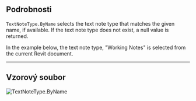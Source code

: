## Podrobnosti
`TextNoteType.ByName` selects the text note type that matches the given name, if available. If the text note type does not exist, a null value is returned.

In the example below, the text note type, "Working Notes" is selected from the current Revit document.

___
## Vzorový soubor

![TextNoteType.ByName](./Revit.Elements.TextNoteType.ByName_img.jpg)
